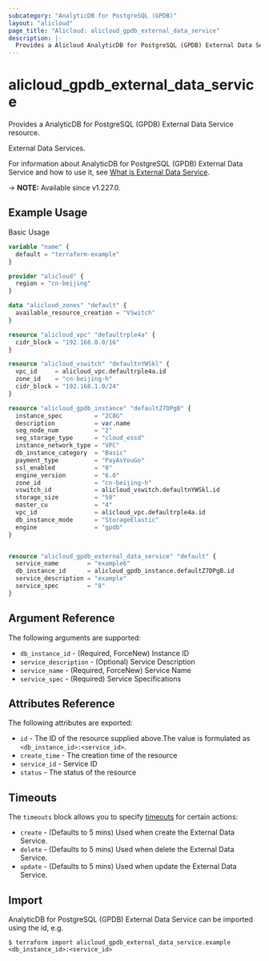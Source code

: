 ```yaml
---
subcategory: "AnalyticDB for PostgreSQL (GPDB)"
layout: "alicloud"
page_title: "Alicloud: alicloud_gpdb_external_data_service"
description: |-
  Provides a Alicloud AnalyticDB for PostgreSQL (GPDB) External Data Service resource.
---
```


# alicloud_gpdb_external_data_service

Provides a AnalyticDB for PostgreSQL (GPDB) External Data Service resource.

External Data Services.

For information about AnalyticDB for PostgreSQL (GPDB) External Data Service and how to use it, see [What is External Data Service](https://next.api.alibabacloud.com/document/gpdb/2016-05-03/CreateExternalDataService).

-> **NOTE:** Available since v1.227.0.

## Example Usage

Basic Usage

```terraform
variable "name" {
  default = "terraform-example"
}

provider "alicloud" {
  region = "cn-beijing"
}

data "alicloud_zones" "default" {
  available_resource_creation = "VSwitch"
}

resource "alicloud_vpc" "defaultrple4a" {
  cidr_block = "192.168.0.0/16"
}

resource "alicloud_vswitch" "defaultnYWSkl" {
  vpc_id     = alicloud_vpc.defaultrple4a.id
  zone_id    = "cn-beijing-h"
  cidr_block = "192.168.1.0/24"
}

resource "alicloud_gpdb_instance" "defaultZ7DPgB" {
  instance_spec         = "2C8G"
  description           = var.name
  seg_node_num          = "2"
  seg_storage_type      = "cloud_essd"
  instance_network_type = "VPC"
  db_instance_category  = "Basic"
  payment_type          = "PayAsYouGo"
  ssl_enabled           = "0"
  engine_version        = "6.0"
  zone_id               = "cn-beijing-h"
  vswitch_id            = alicloud_vswitch.defaultnYWSkl.id
  storage_size          = "50"
  master_cu             = "4"
  vpc_id                = alicloud_vpc.defaultrple4a.id
  db_instance_mode      = "StorageElastic"
  engine                = "gpdb"
}


resource "alicloud_gpdb_external_data_service" "default" {
  service_name        = "example6"
  db_instance_id      = alicloud_gpdb_instance.defaultZ7DPgB.id
  service_description = "example"
  service_spec        = "8"
}
```

## Argument Reference

The following arguments are supported:
* `db_instance_id` - (Required, ForceNew) Instance ID
* `service_description` - (Optional) Service Description
* `service_name` - (Required, ForceNew) Service Name
* `service_spec` - (Required) Service Specifications

## Attributes Reference

The following attributes are exported:
* `id` - The ID of the resource supplied above.The value is formulated as `<db_instance_id>:<service_id>`.
* `create_time` - The creation time of the resource
* `service_id` - Service ID
* `status` - The status of the resource

## Timeouts

The `timeouts` block allows you to specify [timeouts](https://www.terraform.io/docs/configuration-0-11/resources.html#timeouts) for certain actions:
* `create` - (Defaults to 5 mins) Used when create the External Data Service.
* `delete` - (Defaults to 5 mins) Used when delete the External Data Service.
* `update` - (Defaults to 5 mins) Used when update the External Data Service.

## Import

AnalyticDB for PostgreSQL (GPDB) External Data Service can be imported using the id, e.g.

```shell
$ terraform import alicloud_gpdb_external_data_service.example <db_instance_id>:<service_id>
```